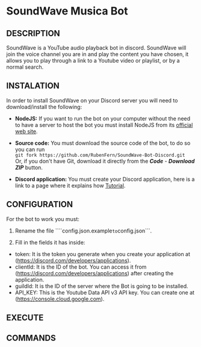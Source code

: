 # SoundWave Musica Bot

## DESCRIPTION

SoundWave is a YouTube audio playback bot in discord. SoundWave will join the voice channel you are in and play the content you have chosen, it allows you to play through a link to a Youtube video or playlist, or by a normal search.

## INSTALATION

In order to install SoundWave on your Discord server you will need to download/install the following:

* **NodeJS:** If you want to run the bot on your computer without the need to have a server to host the bot you must install NodeJS from its [official web site](https://nodejs.org/es).

* **Source code:** You must download the source code of the bot, to do so you can run <br />```git fork https://github.com/RubenFern/SoundWave-Bot-Discord.git```<br /> Or, if you don't have Git, download it directly from the ***Code*** - ***Download ZIP*** button. 

* **Discord application:** You must create your Discord application, here is a link to a page where it explains how [Tutorial](https://www.ionos.es/digitalguide/servidores/know-how/discord-bot/#:~:text=Create%20a%20bot%20of%20your%20own%20in%20Discord%3A&text=Click%20on%20%20E2%80%9CApplications%E2%80%9D%20in,bot%20and%20save%20the%20file).

## CONFIGURATION

For the bot to work you must:

1. Rename the file ````config.json.example``` to ```config.json```.

2. Fill in the fields it has inside:

* token: It is the token you generate when you create your application at (https://discord.com/developers/applications).
* clientId: It is the ID of the bot. You can access it from (https://discord.com/developers/applications) after creating the application.
* guildId: It is the ID of the server where the Bot is going to be installed.
* API_KEY: This is the Youtube Data API v3 API key. You can create one at (https://console.cloud.google.com).

## EXECUTE

## COMMANDS

